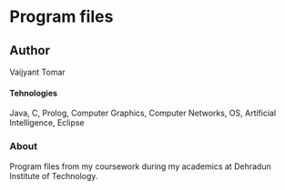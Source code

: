 # Program files

## Author
Vaijyant Tomar

#### Tehnologies
Java, C, Prolog, Computer Graphics, Computer Networks, OS, Artificial Intelligence, Eclipse

### About
Program files from my coursework during my academics at Dehradun Institute of Technology.
